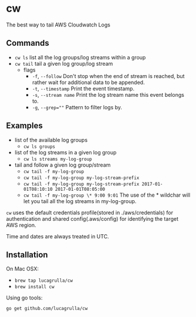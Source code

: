 # cw

The best way to tail AWS Cloudwatch Logs

## Commands

* `cw ls` list all the log groups/log streams within a group
* `cw tail` tail a given log group/log stream
	* flags
		*  `-f`, `--follow`       Don't stop when the end of stream is reached, but rather wait for additional data to be appended.
		*  `-t`, `--timestamp`    Print the event timestamp.
		*  `-s`, `--stream name`  Print the log stream name this event belongs to.
		*  `-g`, `--grep=""`      Pattern to filter logs by.

## Examples

* list of the available log groups
  * `cw ls groups`
* list of the log streams in a given log group
  * `cw ls streams my-log-group`
* tail and follow a given log group/stream
  * `cw tail -f my-log-group` 
  * `cw tail -f my-log-group my-log-stream-prefix` 
  * `cw tail -f my-log-group my-log-stream-prefix 2017-01-01T08:10:10 2017-01-01T08:05:00`  
  * `cw tail -f my-log-group \* 9:00 9:01` The use of the \* wildchar will let you tail all the log streams in my-log-group. 

`cw` uses the default credentials profile(stored in ./aws/credentials) for authentication and shared config(.aws/config) for identifying the target AWS region. 

Time and dates are always treated in UTC.
 
## Installation

On Mac OSX:

* `brew tap lucagrulla/cw`
* `brew install cw`

Using go tools:

`go get github.com/lucagrulla/cw`
